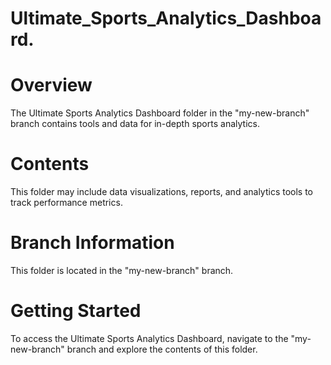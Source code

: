 # Ultimate_Sports_Analytics_Dashboard.
# Overview
The Ultimate Sports Analytics Dashboard folder in the "my-new-branch" branch contains tools and data for in-depth sports analytics.

# Contents
This folder may include data visualizations, reports, and analytics tools to track performance metrics.

# Branch Information
This folder is located in the "my-new-branch" branch.

# Getting Started
To access the Ultimate Sports Analytics Dashboard, navigate to the "my-new-branch" branch and explore the contents of this folder.
